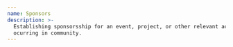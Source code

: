 ```yaml
---
name: Sponsors
description: >-
  Establishing sponsorsship for an event, project, or other relevant activity
  ocurring in community.
---
```

